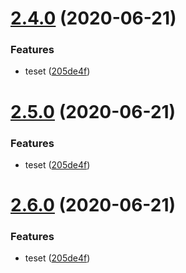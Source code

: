 # [2.4.0](https://github.com/ohmyform/ohmyform/compare/0.2.3...2.4.0) (2020-06-21)


### Features

* teset ([205de4f](https://github.com/ohmyform/ohmyform/commit/205de4f9c0218edec9e4aad86e382e8dd4745026))



# [2.5.0](https://github.com/ohmyform/ohmyform/compare/0.2.3...2.5.0) (2020-06-21)


### Features

* teset ([205de4f](https://github.com/ohmyform/ohmyform/commit/205de4f9c0218edec9e4aad86e382e8dd4745026))



# [2.6.0](https://github.com/ohmyform/ohmyform/compare/0.2.3...2.6.0) (2020-06-21)


### Features

* teset ([205de4f](https://github.com/ohmyform/ohmyform/commit/205de4f9c0218edec9e4aad86e382e8dd4745026))



